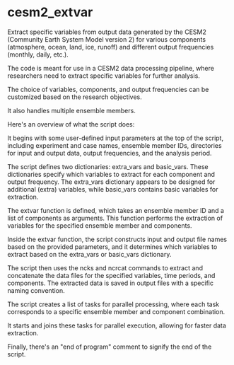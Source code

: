 # cesm2_extvar
Extract specific variables from output data generated by the CESM2 (Community Earth System Model version 2) for various components (atmosphere, ocean, land, ice, runoff) and different output frequencies (monthly, daily, etc.).

The code is meant for use in a CESM2 data processing pipeline, where researchers need to extract specific variables for further analysis.

The choice of variables, components, and output frequencies can be customized based on the research objectives.

It also handles multiple ensemble members.




Here's an overview of what the script does:

It begins with some user-defined input parameters at the top of the script, including experiment and case names, ensemble member IDs, directories for input and output data, output frequencies, and the analysis period.

The script defines two dictionaries: extra_vars and basic_vars. These dictionaries specify which variables to extract for each component and output frequency. The extra_vars dictionary appears to be designed for additional (extra) variables, while basic_vars contains basic variables for extraction.

The extvar function is defined, which takes an ensemble member ID and a list of components as arguments. This function performs the extraction of variables for the specified ensemble member and components.

Inside the extvar function, the script constructs input and output file names based on the provided parameters, and it determines which variables to extract based on the extra_vars or basic_vars dictionary.

The script then uses the ncks and ncrcat commands to extract and concatenate the data files for the specified variables, time periods, and components. The extracted data is saved in output files with a specific naming convention.

The script creates a list of tasks for parallel processing, where each task corresponds to a specific ensemble member and component combination.

It starts and joins these tasks for parallel execution, allowing for faster data extraction.

Finally, there's an "end of program" comment to signify the end of the script.
